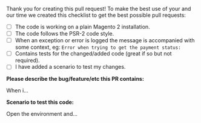 Thank you for creating this pull request! To make the best use of your and our time we created this checklist to get the best possible pull requests:

- [ ] The code is working on a plain Magento 2 installation.
- [ ] The code follows the PSR-2 code style.
- [ ] When an exception or error is logged the message is accompanied with some context, eg: `Error when trying to get the payment status:`
- [ ] Contains tests for the changed/added code (great if so but not required).
- [ ] I have added a scenario to test my changes.

**Please describe the bug/feature/etc this PR contains:**

When i...

**Scenario to test this code:**

Open the environment and...